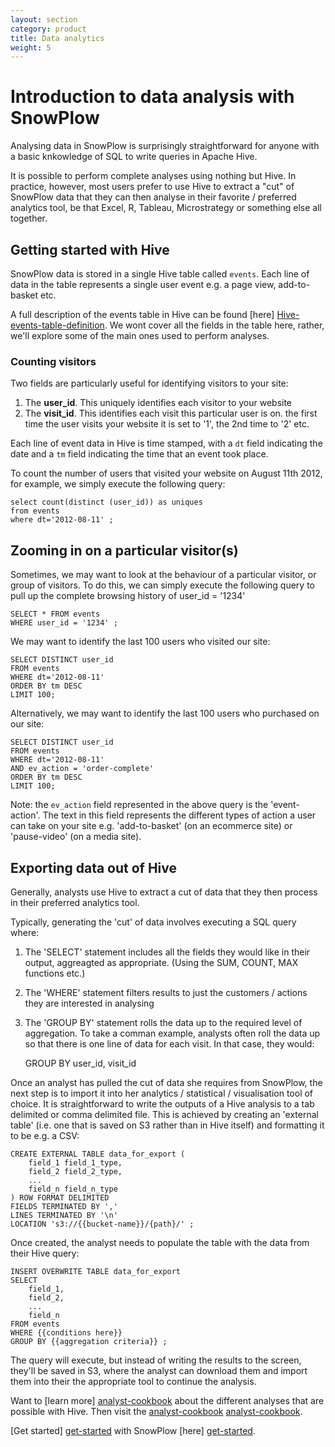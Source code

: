 ```yaml
---
layout: section
category: product
title: Data analytics 
weight: 5
---
```


# Introduction to data analysis with SnowPlow

Analysing data in SnowPlow is surprisingly straightforward for anyone with a basic knkowledge of SQL to write queries in Apache Hive. 

It is possible to perform complete analyses using nothing but Hive. In practice, however, most users prefer to use Hive to extract a "cut" of SnowPlow data that they can then analyse in their favorite / preferred analytics tool, be that Excel, R, Tableau, Microstrategy or something else all together.

## Getting started with Hive

SnowPlow data is stored in a single Hive table called `events`. Each line of data in the table represents a single user event e.g. a page view, add-to-basket etc.

A full description of the events table in Hive can be found [here] [Hive-events-table-definition]. We wont cover all the fields in the table here, rather, we'll explore some of the main ones used to perform analyses.

### Counting visitors

Two fields are particularly useful for identifying visitors to your site:

1. The **user_id**. This uniquely identifies each visitor to your website
2. The **visit_id**. This identifies each visit this particular user is on. the first time the user visits your website it is set to '1', the 2nd time to '2' etc.

Each line of event data in Hive is time stamped, with a `dt` field indicating the date and a `tm` field indicating the time that an event took place.

To count the number of users that visited your website on August 11th 2012, for example, we simply execute the following query:

	select count(distinct (user_id)) as uniques
	from events
	where dt='2012-08-11' ;

## Zooming in on a particular visitor(s)

Sometimes, we may want to look at the behaviour of a particular visitor, or group of visitors. To do this, we can simply execute the following query to pull up the complete browsing history of user_id = '1234'

	SELECT * FROM events
	WHERE user_id = '1234' ;

We may want to identify the last 100 users who visited our site:

	SELECT DISTINCT user_id 
	FROM events
	WHERE dt='2012-08-11'
	ORDER BY tm DESC 
	LIMIT 100;

Alternatively, we may want to identify the last 100 users who purchased on our site:

	SELECT DISTINCT user_id
	FROM events
	WHERE dt='2012-08-11'
	AND ev_action = 'order-complete'
	ORDER BY tm DESC
	LIMIT 100;

Note: the `ev_action` field represented in the above query is the 'event-action'. The text in this field represents the different types of action a user can take on your site e.g. 'add-to-basket' (on an ecommerce site) or 'pause-video' (on a media site).

## Exporting data out of Hive

Generally, analysts use Hive to extract a cut of data that they then process in their preferred analytics tool.

Typically, generating the 'cut' of data involves executing a SQL query where:

1. The 'SELECT' statement includes all the fields they would like in their output, aggreagted as appropriate. (Using the SUM, COUNT, MAX functions etc.)
2. The 'WHERE' statement filters results to just the customers / actions they are interested in analysing
3. The 'GROUP BY' statement rolls the data up to the required level of aggregation. To take a comman example, analysts often roll the data up so that there is one line of data for each visit. In that case, they would:

	GROUP BY user_id, visit_id 

Once an analyst has pulled the cut of data she requires from SnowPlow, the next step is to import it into her analytics / statistical / visualisation tool of choice. It is straightforward to write the outputs of a Hive analysis to a tab delimited or comma delimited file. This is achieved by creating an 'external table' (i.e. one that is saved on S3 rather than in Hive itself) and formatting it to be e.g. a CSV:

	CREATE EXTERNAL TABLE data_for_export (
		field_1 field_1_type, 
		field_2 field_2_type,
		...
		field_n field_n_type
	) ROW FORMAT DELIMITED
	FIELDS TERMINATED BY ','
	LINES TERMINATED BY '\n'
	LOCATION 's3://{{bucket-name}}/{path}/' ;

Once created, the analyst needs to populate the table with the data from their Hive query:

	INSERT OVERWRITE TABLE data_for_export
	SELECT
		field_1, 
		field_2,
		...
		field_n
	FROM events
	WHERE {{conditions here}}
	GROUP BY {{aggregation criteria}} ;

The query will execute, but instead of writing the results to the screen, they'll be saved in S3, where the analyst can download them and import them into their the appropriate tool to continue the analysis.

Want to [learn more] [analyst-cookbook] about the different analyses that are possible with Hive. Then visit the [analyst-cookbook] [analyst-cookbook].

[Get started] [get-started] with SnowPlow [here] [get-started].

[Hive-events-table-definition]: /?
[analyst-cookbook]: /analytics/index.html
[get-started]: get-started.html